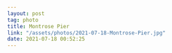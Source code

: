 ```yaml
---
layout: post
tag: photo
title: Montrose Pier
link: "/assets/photos/2021-07-18-Montrose-Pier.jpg"
date: 2021-07-18 00:52:25
---
```

